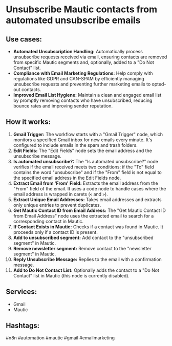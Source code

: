 # Unsubscribe Mautic contacts from automated unsubscribe emails

## Use cases:

- **Automated Unsubscription Handling:** Automatically process unsubscribe requests received via email, ensuring contacts are removed from specific Mautic segments and, optionally, added to a "Do Not Contact" list.
- **Compliance with Email Marketing Regulations:** Help comply with regulations like GDPR and CAN-SPAM by efficiently managing unsubscribe requests and preventing further marketing emails to opted-out contacts.
- **Improved Email List Hygiene:** Maintain a clean and engaged email list by promptly removing contacts who have unsubscribed, reducing bounce rates and improving sender reputation.

## How it works:

1.  **Gmail Trigger:** The workflow starts with a "Gmail Trigger" node, which monitors a specified Gmail inbox for new emails every minute.  It's configured to include emails in the spam and trash folders.
2.  **Edit Fields:** The "Edit Fields" node sets the email address and the unsubscribe message.
3.  **Is automated unsubscribe?:** The "Is automated unsubscribe?" node verifies if the email received meets two conditions: if the "To" field contains the word "unsubscribe" and if the "From" field is not equal to the specified email address in the Edit Fields node.
4.  **Extract Email from 'From' Field:** Extracts the email address from the "From" field of the email. It uses a code node to handle cases where the email address is wrapped in carets (`<` and `>`).
5.  **Extract Unique Email Addresses:** Takes email addresses and extracts only unique entries to prevent duplicates.
6.  **Get Mautic Contact ID from Email Address:** The "Get Mautic Contact ID from Email Address" node uses the extracted email to search for a corresponding contact in Mautic.
7.  **If Contact Exists in Mautic:** Checks if a contact was found in Mautic. It proceeds only if a contact ID is present.
8.  **Add to unsubscribed segment:** Add contact to the "unsubscribed segment" in Mautic.
9.  **Remove newsletter segment:** Remove contact to the "newsletter segment" in Mautic.
10. **Reply Unsubscribe Message:** Replies to the email with a confirmation message.
11. **Add to Do Not Contact List:** Optionally adds the contact to a "Do Not Contact" list in Mautic (this node is currently disabled).

## Services:

-   Gmail
-   Mautic

## Hashtags:

#n8n #automation #mautic #gmail #emailmarketing
